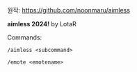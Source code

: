 원작: https://github.com/noonmaru/aimless

**aimless 2024!**
by LotaR  

Commands:  
```
/aimless <subcommand>
```
```
/emote <emotename>
```

